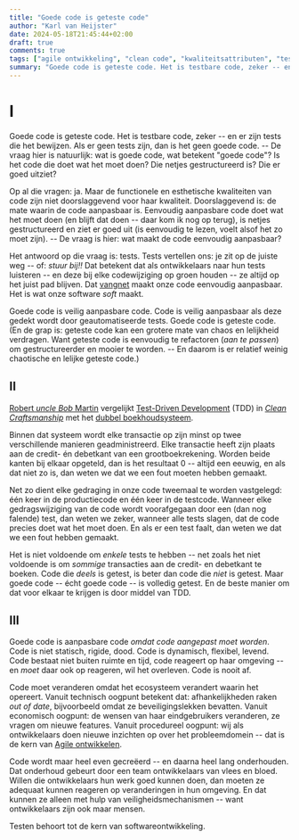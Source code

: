```yaml
---
title: "Goede code is geteste code"
author: "Karl van Heijster"
date: 2024-05-18T21:45:44+02:00
draft: true
comments: true
tags: ["agile ontwikkeling", "clean code", "kwaliteitsattributen", "test-driven development", "testen"]
summary: "Goede code is geteste code. Het is testbare code, zeker -- en er zijn tests die het bewijzen. Als er geen tests zijn, dan is het geen goede code. -- De vraag hier is natuurlijk: wat is goede code, wat betekent \"goede code\"? Is het code die doet wat het moet doen? Die netjes gestructureerd is? Die er goed uitziet?"
---
```


# I


Goede code is geteste code. Het is testbare code, zeker -- en er zijn tests die het bewijzen. Als er geen tests zijn, dan is het geen goede code. -- De vraag hier is natuurlijk: wat is goede code, wat betekent "goede code"? Is het code die doet wat het moet doen? Die netjes gestructureerd is? Die er goed uitziet? 


Op al die vragen: ja. Maar de functionele en esthetische kwaliteiten van code zijn niet doorslaggevend voor haar kwaliteit. Doorslaggevend is: de mate waarin de code aanpasbaar is. Eenvoudig aanpasbare code doet wat het moet doen (en blijft dat doen -- daar kom ik nog op terug), is netjes gestructureerd en ziet er goed uit (is eenvoudig te lezen, voelt alsof het zo moet zijn). -- De vraag is hier: wat maakt de code eenvoudig aanpasbaar?


Het antwoord op die vraag is: tests. Tests vertellen ons: je zit op de juiste weg -- of: *stuur bij!!* Dat betekent dat als ontwikkelaars naar hun tests luisteren -- en deze bij elke codewijziging op groen houden -- ze altijd op het juist pad blijven. Dat [vangnet](/blog/22/09/tests-als-vangnet/ "'Tests als vangnet'") maakt onze code eenvoudig aanpasbaar. Het is wat onze software *soft* maakt.


Goede code is veilig aanpasbare code. Code is veilig aanpasbaar als deze gedekt wordt door geautomatiseerde tests. Goede code is geteste code. (En de grap is: geteste code kan een grotere mate van chaos en lelijkheid verdragen. Want geteste code is eenvoudig te refactoren (*aan te passen*) om gestructureerder en mooier te worden. -- En daarom is er relatief weinig chaotische en lelijke geteste code.)


## II


[Robert *uncle Bob* Martin](https://en.wikipedia.org/wiki/Robert_C._Martin) vergelijkt [Test-Driven Development](/tags/test-driven-development/ "Blogs met de tag 'test-driven development'") (TDD) in [*Clean Craftsmanship*](https://www.pearson.com/en-us/subject-catalog/p/clean-craftsmanship-disciplines-standards-and-ethics/P200000009529/9780136915713) met het [dubbel boekhoudsysteem](https://nl.wikipedia.org/wiki/Dubbel_boekhouden "'Dubbel boekhouden', Wikipedia"). 


Binnen dat systeem wordt elke transactie op zijn minst op twee verschillende manieren geadministreerd. Elke transactie heeft zijn plaats aan de credit- én debetkant van een grootboekrekening. Worden beide kanten bij elkaar opgeteld, dan is het resultaat 0 -- altijd een eeuwig, en als dat niet zo is, dan weten we dat we een fout moeten hebben gemaakt. 


Net zo dient elke gedraging in onze code tweemaal te worden vastgelegd: één keer in de productiecode en één keer in de testcode. Wanneer elke gedragswijziging van de code wordt voorafgegaan door een (dan nog falende) test, dan weten we zeker, wanneer alle tests slagen, dat de code precies doet wat het moet doen. En als er een test faalt, dan weten we dat we een fout hebben gemaakt.


Het is niet voldoende om *enkele* tests te hebben -- net zoals het niet voldoende is om *sommige* transacties aan de credit- en debetkant te boeken. Code die *deels* is getest, is beter dan code die *niet* is getest. Maar goede code -- écht goede code -- is volledig getest. En de beste manier om dat voor elkaar te krijgen is door middel van TDD.


## III


Goede code is aanpasbare code *omdat code aangepast moet worden*. Code is niet statisch, rigide, dood. Code is dynamisch, flexibel, levend. Code bestaat niet buiten ruimte en tijd, code reageert op haar omgeving -- en *moet* daar ook op reageren, wil het overleven. Code is nooit af.


Code moet veranderen omdat het ecosysteem verandert waarin het opereert. Vanuit technisch oogpunt betekent dat: afhankelijkheden raken *out of date*, bijvoorbeeld omdat ze beveiligingslekken bevatten. Vanuit economisch oogpunt: de wensen van haar eindgebruikers veranderen, ze vragen om nieuwe features. Vanuit procedureel oogpunt: wij als ontwikkelaars doen nieuwe inzichten op over het probleemdomein -- dat is de kern van [Agile ontwikkelen](/tags/agile-ontwikkeling/ "Blogs met de tag 'agile ontwikkeling'"). 


Code wordt maar heel even gecreëerd -- en daarna heel lang onderhouden. Dat onderhoud gebeurt door een team ontwikkelaars van vlees en bloed. Willen die ontwikkelaars hun werk goed kunnen doen, dan moeten ze adequaat kunnen reageren op veranderingen in hun omgeving. En dat kunnen ze alleen met hulp van veiligheidsmechanismen -- want ontwikkelaars zijn ook maar mensen.


Testen behoort tot de kern van softwareontwikkeling.
